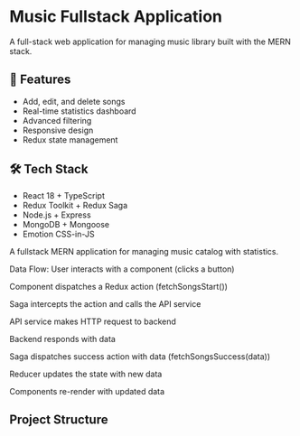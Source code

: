 # Music Fullstack Application

A full-stack web application for managing music library built with the MERN stack.

## 🚀 Features
- Add, edit, and delete songs
- Real-time statistics dashboard  
- Advanced filtering
- Responsive design
- Redux state management

## 🛠️ Tech Stack
- React 18 + TypeScript
- Redux Toolkit + Redux Saga
- Node.js + Express
- MongoDB + Mongoose
- Emotion CSS-in-JS



A fullstack MERN application for managing music catalog with statistics.

Data Flow:
User interacts with a component (clicks a button)

Component dispatches a Redux action (fetchSongsStart())

Saga intercepts the action and calls the API service

API service makes HTTP request to backend

Backend responds with data

Saga dispatches success action with data (fetchSongsSuccess(data))

Reducer updates the state with new data

Components re-render with updated data
## Project Structure
